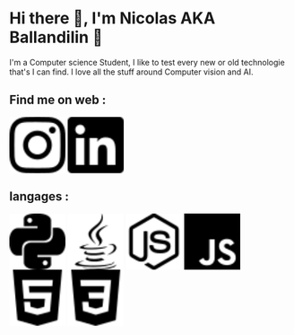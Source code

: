 # Hi there 👋, I'm Nicolas AKA Ballandilin :muscle: 


I'm a Computer science Student, I like to test every new or old technologie that's I can find.
I love all the stuff around Computer vision and AI.

## Find me on web :
<a href="https://www.instagram.com/nicolasbbenoit/?hl=fr" target="blank"><img align="center" src="https://github.com/ballandilin/ballandilin/blob/main/icons/instagram.svg" height="100" /></a>
<a href="https://www.linkedin.com/in/nicolas-benoit-216816222/" target="blank"><img align="center" src="https://github.com/ballandilin/ballandilin/blob/main/icons/linkedin.svg" height="100" /></a>

## langages :
<img align="center" src="https://github.com/ballandilin/ballandilin/blob/main/icons/python.svg" height="100" />
<img align="center" src="https://github.com/ballandilin/ballandilin/blob/main/icons/java.svg" height="100" />
<img align="center" src="https://github.com/ballandilin/ballandilin/blob/main/icons/nodedotjs.svg" height="100" />
<img align="center" src="https://github.com/ballandilin/ballandilin/blob/main/icons/javascript.svg" height="100" />
<img align="center" src="https://github.com/ballandilin/ballandilin/blob/main/icons/html5.svg" height="100" />
<img align="center" src="https://github.com/ballandilin/ballandilin/blob/main/icons/css3.svg" height="100" />



<!--
**ballandilin/ballandilin** is a ✨ _special_ ✨ repository because its `README.md` (this file) appears on your GitHub profile.

Here are some ideas to get you started:

- 🔭 I’m currently working on ...
- 🌱 I’m currently learning ...
- 👯 I’m looking to collaborate on ...
- 🤔 I’m looking for help with ...
- 💬 Ask me about ...
- 📫 How to reach me: ...
- 😄 Pronouns: ...
- ⚡ Fun fact: ...
-->
